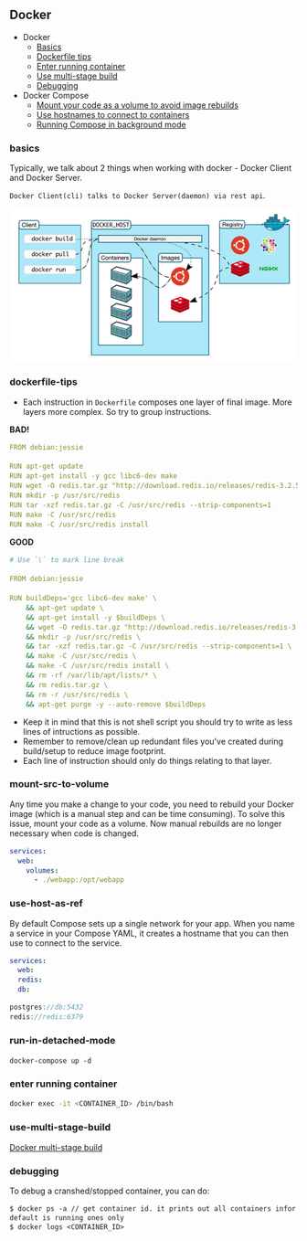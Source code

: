 ## Docker

* Docker
  * [Basics](#basics)
  * [Dockerfile tips](#dockerfile-tips)
  * [Enter running container](#enter-running-container)
  * [Use multi-stage build](#use-multi-stage-build)
  * [Debugging](#debugging)
* Docker Compose
  * [Mount your code as a volume to avoid image rebuilds](#mount-src-to-volume)
  * [Use hostnames to connect to containers](#use-host-as-ref)
  * [Running Compose in background mode](#run-in-detached-mode)

### basics
Typically, we talk about 2 things when working with docker - Docker Client and Docker Server.

`Docker Client(cli) talks to Docker Server(daemon) via rest api`.

![docker-arch](./docker-arch.png)

### dockerfile-tips
* Each instruction in `Dockerfile` composes one layer of final image. More layers more complex. So try to group instructions.

**BAD!**
```yml
FROM debian:jessie

RUN apt-get update
RUN apt-get install -y gcc libc6-dev make
RUN wget -O redis.tar.gz "http://download.redis.io/releases/redis-3.2.5.tar.gz"
RUN mkdir -p /usr/src/redis
RUN tar -xzf redis.tar.gz -C /usr/src/redis --strip-components=1
RUN make -C /usr/src/redis
RUN make -C /usr/src/redis install
```

**GOOD**
```yml
# Use `\` to mark line break

FROM debian:jessie

RUN buildDeps='gcc libc6-dev make' \
    && apt-get update \
    && apt-get install -y $buildDeps \
    && wget -O redis.tar.gz "http://download.redis.io/releases/redis-3.2.5.tar.gz" \
    && mkdir -p /usr/src/redis \
    && tar -xzf redis.tar.gz -C /usr/src/redis --strip-components=1 \
    && make -C /usr/src/redis \
    && make -C /usr/src/redis install \
    && rm -rf /var/lib/apt/lists/* \
    && rm redis.tar.gz \
    && rm -r /usr/src/redis \
    && apt-get purge -y --auto-remove $buildDeps
```

* Keep it in mind that this is not shell script you should try to write as less lines of intructions as possible.
* Remember to remove/clean up redundant files you've created during build/setup to reduce image footprint.
* Each line of instruction should only do things relating to that layer.

### mount-src-to-volume
Any time you make a change to your code, you need to rebuild your Docker image (which is a manual step and can be time consuming). To solve this issue, mount your code as a volume. Now manual rebuilds are no longer necessary when code is changed.

```yml
services:
  web:
    volumes:
      - ./webapp:/opt/webapp
```

### use-host-as-ref
By default Compose sets up a single network for your app. When you name a service in your Compose YAML, it creates a hostname that you can then use to connect to the service.

```yml
services:
  web:
  redis:
  db:
```

```js
postgres://db:5432
redis://redis:6379
```

### run-in-detached-mode
`docker-compose up -d`

### enter running container
```bash
docker exec -it <CONTAINER_ID> /bin/bash
```
### use-multi-stage-build
[Docker multi-stage build](https://medium.com/@tonistiigi/advanced-multi-stage-build-patterns-6f741b852fae)

### debugging
To debug a cranshed/stopped container, you can do:
```shell
$ docker ps -a // get container id. it prints out all containers infor default is running ones only
$ docker logs <CONTAINER_ID> 
```
